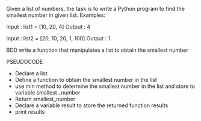 Given a list of numbers, the task is to write a Python program to find the smallest number in given list.
Examples: 

Input : list1 = [10, 20, 4]
Output : 4

Input : list2 = [20, 10, 20, 1, 100]
Output : 1


BDD
write a function that manipulates a list to obtain the smallest number

PSEUDOCODE
- Declare a list
- Define a function to obtain the smallest number in the list
- use min method to determine the smallest number in the list and store to variable smallest _number
- Return smallest_number
- Declare a variable result to store the returned function results 
- print results